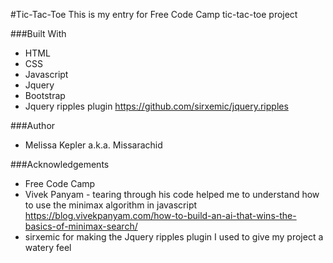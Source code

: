 #Tic-Tac-Toe
This is my entry for Free Code Camp tic-tac-toe project 

###Built With
+  HTML  
+  CSS  
+  Javascript   
+  Jquery  
+  Bootstrap  
+  Jquery ripples plugin https://github.com/sirxemic/jquery.ripples 

###Author
+  Melissa Kepler a.k.a. Missarachid  

###Acknowledgements
+  Free Code Camp
+  Vivek Panyam - tearing through his code helped me to understand how to use the minimax algorithm in javascript
https://blog.vivekpanyam.com/how-to-build-an-ai-that-wins-the-basics-of-minimax-search/
+  sirxemic for making the Jquery ripples plugin I used to give my project a watery feel
